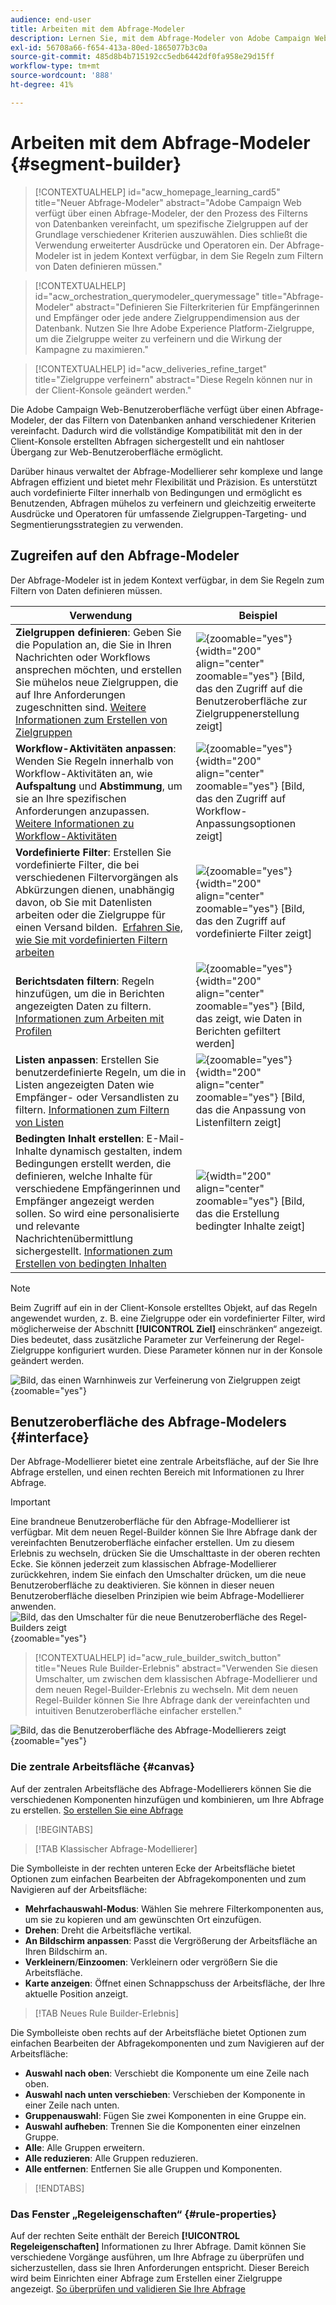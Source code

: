 ```yaml
---
audience: end-user
title: Arbeiten mit dem Abfrage-Modeler
description: Lernen Sie, mit dem Abfrage-Modeler von Adobe Campaign Web zu arbeiten.
exl-id: 56708a66-f654-413a-80ed-1865077b3c0a
source-git-commit: 485d8b4b715192cc5edb6442df0fa958e29d15ff
workflow-type: tm+mt
source-wordcount: '888'
ht-degree: 41%

---
```


# Arbeiten mit dem Abfrage-Modeler {#segment-builder}

>[!CONTEXTUALHELP]
>id="acw_homepage_learning_card5"
>title="Neuer Abfrage-Modeler"
>abstract="Adobe Campaign Web verfügt über einen Abfrage-Modeler, der den Prozess des Filterns von Datenbanken vereinfacht, um spezifische Zielgruppen auf der Grundlage verschiedener Kriterien auszuwählen. Dies schließt die Verwendung erweiterter Ausdrücke und Operatoren ein. Der Abfrage-Modeler ist in jedem Kontext verfügbar, in dem Sie Regeln zum Filtern von Daten definieren müssen."

>[!CONTEXTUALHELP]
>id="acw_orchestration_querymodeler_querymessage"
>title="Abfrage-Modeler"
>abstract="Definieren Sie Filterkriterien für Empfängerinnen und Empfänger oder jede andere Zielgruppendimension aus der Datenbank. Nutzen Sie Ihre Adobe Experience Platform-Zielgruppe, um die Zielgruppe weiter zu verfeinern und die Wirkung der Kampagne zu maximieren."

>[!CONTEXTUALHELP]
>id="acw_deliveries_refine_target"
>title="Zielgruppe verfeinern"
>abstract="Diese Regeln können nur in der Client-Konsole geändert werden."

Die Adobe Campaign Web-Benutzeroberfläche verfügt über einen Abfrage-Modeler, der das Filtern von Datenbanken anhand verschiedener Kriterien vereinfacht. Dadurch wird die vollständige Kompatibilität mit den in der Client-Konsole erstellten Abfragen sichergestellt und ein nahtloser Übergang zur Web-Benutzeroberfläche ermöglicht.

Darüber hinaus verwaltet der Abfrage-Modellierer sehr komplexe und lange Abfragen effizient und bietet mehr Flexibilität und Präzision. Es unterstützt auch vordefinierte Filter innerhalb von Bedingungen und ermöglicht es Benutzenden, Abfragen mühelos zu verfeinern und gleichzeitig erweiterte Ausdrücke und Operatoren für umfassende Zielgruppen-Targeting- und Segmentierungsstrategien zu verwenden.

## Zugreifen auf den Abfrage-Modeler

Der Abfrage-Modeler ist in jedem Kontext verfügbar, in dem Sie Regeln zum Filtern von Daten definieren müssen.

| Verwendung | Beispiel |
|  ---  |  ---  |
| **Zielgruppen definieren**: Geben Sie die Population an, die Sie in Ihren Nachrichten oder Workflows ansprechen möchten, und erstellen Sie mühelos neue Zielgruppen, die auf Ihre Anforderungen zugeschnitten sind. [Weitere Informationen zum Erstellen von Zielgruppen](../audience/one-time-audience.md) | ![](assets/access-audience.png){zoomable="yes"}{width="200" align="center" zoomable="yes"} [Bild, das den Zugriff auf die Benutzeroberfläche zur Zielgruppenerstellung zeigt] |
| **Workflow-Aktivitäten anpassen**: Wenden Sie Regeln innerhalb von Workflow-Aktivitäten an, wie **Aufspaltung** und **Abstimmung**, um sie an Ihre spezifischen Anforderungen anzupassen. [Weitere Informationen zu Workflow-Aktivitäten](../workflows/activities/about-activities.md) | ![](assets/access-workflow.png){zoomable="yes"}{width="200" align="center" zoomable="yes"} [Bild, das den Zugriff auf Workflow-Anpassungsoptionen zeigt] |
| **Vordefinierte Filter**: Erstellen Sie vordefinierte Filter, die bei verschiedenen Filtervorgängen als Abkürzungen dienen, unabhängig davon, ob Sie mit Datenlisten arbeiten oder die Zielgruppe für einen Versand bilden.  [Erfahren Sie, wie Sie mit vordefinierten Filtern arbeiten](../get-started/predefined-filters.md) | ![](assets/access-predefined-filter.png){zoomable="yes"}{width="200" align="center" zoomable="yes"} [Bild, das den Zugriff auf vordefinierte Filter zeigt] |
| **Berichtsdaten filtern**: Regeln hinzufügen, um die in Berichten angezeigten Daten zu filtern. [Informationen zum Arbeiten mit Profilen](../reporting/gs-reports.md) | ![](assets/access-reports.png){zoomable="yes"}{width="200" align="center" zoomable="yes"} [Bild, das zeigt, wie Daten in Berichten gefiltert werden] |
| **Listen anpassen**: Erstellen Sie benutzerdefinierte Regeln, um die in Listen angezeigten Daten wie Empfänger- oder Versandlisten zu filtern. [Informationen zum Filtern von Listen](../get-started/list-filters.md#list-built-in-filters) | ![](assets/access-lists.png){zoomable="yes"}{width="200" align="center" zoomable="yes"} [Bild, das die Anpassung von Listenfiltern zeigt] |
| **Bedingten Inhalt erstellen**: E-Mail-Inhalte dynamisch gestalten, indem Bedingungen erstellt werden, die definieren, welche Inhalte für verschiedene Empfängerinnen und Empfänger angezeigt werden sollen. So wird eine personalisierte und relevante Nachrichtenübermittlung sichergestellt. [Informationen zum Erstellen von bedingten Inhalten](../personalization/conditions.md) | ![](assets/conditional-content.png){width="200" align="center" zoomable="yes"} [Bild, das die Erstellung bedingter Inhalte zeigt] |

>[!NOTE]
>
>Beim Zugriff auf ein in der Client-Konsole erstelltes Objekt, auf das Regeln angewendet wurden, z. B. eine Zielgruppe oder ein vordefinierter Filter, wird möglicherweise der Abschnitt **[!UICONTROL Ziel]** einschränken“ angezeigt. Dies bedeutet, dass zusätzliche Parameter zur Verfeinerung der Regel-Zielgruppe konfiguriert wurden. Diese Parameter können nur in der Konsole geändert werden.
>
>![Bild, das einen Warnhinweis zur Verfeinerung von Zielgruppen zeigt](assets/target-warning.png){zoomable="yes"}

## Benutzeroberfläche des Abfrage-Modelers {#interface}

Der Abfrage-Modellierer bietet eine zentrale Arbeitsfläche, auf der Sie Ihre Abfrage erstellen, und einen rechten Bereich mit Informationen zu Ihrer Abfrage.

>[!IMPORTANT]
>
>Eine brandneue Benutzeroberfläche für den Abfrage-Modellierer ist verfügbar. Mit dem neuen Regel-Builder können Sie Ihre Abfrage dank der vereinfachten Benutzeroberfläche einfacher erstellen. Um zu diesem Erlebnis zu wechseln, drücken Sie die Umschalttaste in der oberen rechten Ecke. Sie können jederzeit zum klassischen Abfrage-Modellierer zurückkehren, indem Sie einfach den Umschalter drücken, um die neue Benutzeroberfläche zu deaktivieren. Sie können in dieser neuen Benutzeroberfläche dieselben Prinzipien wie beim Abfrage-Modellierer anwenden.
>![Bild, das den Umschalter für die neue Benutzeroberfläche des Regel-Builders zeigt](assets/query-modeler-toggle.png){zoomable="yes"}


>[!CONTEXTUALHELP]
>id="acw_rule_builder_switch_button"
>title="Neues Rule Builder-Erlebnis"
>abstract="Verwenden Sie diesen Umschalter, um zwischen dem klassischen Abfrage-Modellierer und dem neuen Regel-Builder-Erlebnis zu wechseln. Mit dem neuen Regel-Builder können Sie Ihre Abfrage dank der vereinfachten und intuitiven Benutzeroberfläche einfacher erstellen."

![Bild, das die Benutzeroberfläche des Abfrage-Modellierers zeigt](assets/query-interface.png){zoomable="yes"}

### Die zentrale Arbeitsfläche {#canvas}

Auf der zentralen Arbeitsfläche des Abfrage-Modellierers können Sie die verschiedenen Komponenten hinzufügen und kombinieren, um Ihre Abfrage zu erstellen. [So erstellen Sie eine Abfrage](build-query.md)

>[!BEGINTABS]

>[!TAB Klassischer Abfrage-Modellierer]

Die Symbolleiste in der rechten unteren Ecke der Arbeitsfläche bietet Optionen zum einfachen Bearbeiten der Abfragekomponenten und zum Navigieren auf der Arbeitsfläche:

* **Mehrfachauswahl-Modus**: Wählen Sie mehrere Filterkomponenten aus, um sie zu kopieren und am gewünschten Ort einzufügen.
* **Drehen**: Dreht die Arbeitsfläche vertikal.
* **An Bildschirm anpassen**: Passt die Vergrößerung der Arbeitsfläche an Ihren Bildschirm an.
* **Verkleinern**/**Einzoomen**: Verkleinern oder vergrößern Sie die Arbeitsfläche.
* **Karte anzeigen**: Öffnet einen Schnappschuss der Arbeitsfläche, der Ihre aktuelle Position anzeigt.

>[!TAB Neues Rule Builder-Erlebnis]

Die Symbolleiste oben rechts auf der Arbeitsfläche bietet Optionen zum einfachen Bearbeiten der Abfragekomponenten und zum Navigieren auf der Arbeitsfläche:

* **Auswahl nach oben**: Verschiebt die Komponente um eine Zeile nach oben.
* **Auswahl nach unten verschieben**: Verschieben der Komponente in einer Zeile nach unten.
* **Gruppenauswahl**: Fügen Sie zwei Komponenten in eine Gruppe ein.
* **Auswahl aufheben**: Trennen Sie die Komponenten einer einzelnen Gruppe.
* **Alle**: Alle Gruppen erweitern.
* **Alle reduzieren**: Alle Gruppen reduzieren.
* **Alle entfernen**: Entfernen Sie alle Gruppen und Komponenten.

>[!ENDTABS]

### Das Fenster „Regeleigenschaften“ {#rule-properties}

Auf der rechten Seite enthält der Bereich **[!UICONTROL Regeleigenschaften]** Informationen zu Ihrer Abfrage. Damit können Sie verschiedene Vorgänge ausführen, um Ihre Abfrage zu überprüfen und sicherzustellen, dass sie Ihren Anforderungen entspricht. Dieser Bereich wird beim Einrichten einer Abfrage zum Erstellen einer Zielgruppe angezeigt. [So überprüfen und validieren Sie Ihre Abfrage](build-query.md#check-and-validate-your-query)
